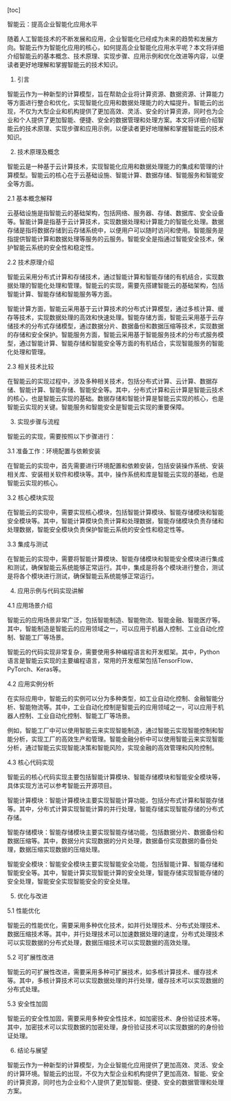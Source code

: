 
[toc]                    
                
                
智能云：提高企业智能化应用水平

随着人工智能技术的不断发展和应用，企业智能化已经成为未来的趋势和发展方向。智能云作为智能化应用的核心，如何提高企业智能化应用水平呢？本文将详细介绍智能云的基本概念、技术原理、实现步骤、应用示例和优化改进等内容，以便读者更好地理解和掌握智能云的技术知识。

1. 引言

智能云作为一种新型的计算模型，旨在帮助企业将计算资源、数据资源、计算能力等方面进行整合和优化，实现智能化应用和数据处理能力的大幅提升。智能云的出现，不仅为大型企业和机构提供了更加高效、灵活、安全的计算资源，同时也为企业和个人提供了更加智能、便捷、安全的数据管理和处理方案。本文将详细介绍智能云的技术原理、实现步骤和应用示例，以便读者更好地理解和掌握智能云的技术知识。

2. 技术原理及概念

智能云是一种基于云计算技术，实现智能化应用和数据处理能力的集成和管理的计算模型。智能云的核心在于云基础设施、智能计算、数据存储、智能服务和智能安全等方面。

2.1 基本概念解释

云基础设施是指智能云的基础架构，包括网络、服务器、存储、数据库、安全设备等。智能计算是指基于云计算技术，实现数据处理和计算能力的智能化处理。数据存储是指将数据存储到云存储系统中，以便用户可以随时访问和使用。智能服务是指提供智能计算和数据处理等服务的云服务。智能安全是指通过智能安全技术，保护智能云系统的安全性和稳定性。

2.2 技术原理介绍

智能云采用分布式计算和存储技术，通过智能计算和智能存储的有机结合，实现数据处理的智能化处理和管理。智能云的实现，需要先搭建智能云的基础架构，包括智能计算、智能存储和智能服务等方面。

智能计算方面，智能云采用基于云计算技术的分布式计算模型，通过多核计算、缓存等技术，实现数据处理的高效和快速处理。智能存储方面，智能云采用基于云存储技术的分布式存储模型，通过数据分片、数据备份和数据压缩等技术，实现数据的存储和安全保护。智能服务方面，智能云采用基于智能服务技术的分布式服务模型，通过智能计算、智能存储和智能安全等方面的有机结合，实现智能服务的智能化处理和管理。

2.3 相关技术比较

在智能云的实现过程中，涉及多种相关技术，包括分布式计算、云计算、数据存储、智能计算、智能存储、智能安全等。其中，分布式计算和云计算是智能云技术的核心，也是智能云实现的基础。数据存储和智能计算是智能云实现的核心，也是智能云实现的关键。智能服务和智能安全是智能云实现的重要保障。

3. 实现步骤与流程

智能云的实现，需要按照以下步骤进行：

3.1 准备工作：环境配置与依赖安装

在智能云的实现中，首先需要进行环境配置和依赖安装，包括安装操作系统、安装相关库、安装相关软件和模块等。其中，操作系统和库是智能云实现的基础，也是智能云实现的核心。

3.2 核心模块实现

在智能云的实现中，需要实现核心模块，包括智能计算模块、智能存储模块和智能安全模块等。其中，智能计算模块负责计算和处理数据，智能存储模块负责存储和处理数据，智能安全模块负责保护智能云系统的安全性和稳定性等。

3.3 集成与测试

在智能云的实现中，需要将智能计算模块、智能存储模块和智能安全模块进行集成和测试，确保智能云系统能够正常运行。其中，集成是将各个模块进行整合，测试是将各个模块进行测试，确保智能云系统能够正常运行。

4. 应用示例与代码实现讲解

4.1 应用场景介绍

智能云的应用场景非常广泛，包括智能制造、智能物流、智能金融、智能医疗等。其中，智能制造是智能云的应用领域之一，可以应用于机器人控制、工业自动化控制、智能工厂等场景。

智能云的代码实现非常复杂，需要使用多种编程语言和开发框架。其中，Python语言是智能云实现的主要编程语言，常用的开发框架包括TensorFlow、PyTorch、Keras等。

4.2 应用实例分析

在实际应用中，智能云的实例可以分为多种类型，如工业自动化控制、金融智能分析、智能物流等。其中，工业自动化控制是智能云的应用领域之一，可以应用于机器人控制、工业自动化控制、智能工厂等场景。

例如，智能工厂中可以使用智能云来实现智能制造，通过智能云实现智能控制和智能分析，实现工厂的高效生产和管理。智能金融分析中可以使用智能云来实现智能分析，通过智能云实现智能决策和智能风险，实现金融的高效管理和风险控制。

4.3 核心代码实现

智能云的核心代码实现主要包括智能计算模块、智能存储模块和智能安全模块等，具体实现方法可以参考智能云开源项目。

智能计算模块：智能计算模块主要实现智能计算功能，包括分布式计算和智能存储等。其中，分布式计算实现智能计算的并行处理，智能存储实现智能存储的分布式存储。

智能存储模块：智能存储模块主要实现智能存储功能，包括数据分片、数据备份和数据压缩等。其中，数据分片实现数据的分片处理，数据备份实现数据的备份处理，数据压缩实现数据的压缩处理。

智能安全模块：智能安全模块主要实现智能安全功能，包括智能计算、智能存储和智能安全等。其中，智能计算实现智能计算的安全处理，智能存储实现智能存储的安全处理，智能安全实现智能安全的安全处理。

5. 优化与改进

5.1 性能优化

智能云的性能优化，需要采用多种优化技术，如并行处理技术、分布式处理技术、数据压缩技术等。其中，并行处理技术可以加速数据处理的速度，分布式处理技术可以实现数据的分布式处理，数据压缩技术可以实现数据的高效处理。

5.2 可扩展性改进

智能云的可扩展性改进，需要采用多种可扩展技术，如多核计算技术、缓存技术等。其中，多核计算技术可以实现数据处理的并行处理，缓存技术可以实现数据的分布式处理。

5.3 安全性加固

智能云的安全性加固，需要采用多种安全性技术，如加密技术、身份验证技术等。其中，加密技术可以实现数据的加密处理，身份验证技术可以实现数据的的身份验证处理。

6. 结论与展望

智能云作为一种新型的计算模型，为企业智能化应用提供了更加高效、灵活、安全的计算环境。智能云的出现，不仅为大型企业和机构提供了更加高效、智能、安全的计算资源，同时也为企业和个人提供了更加智能、便捷、安全的数据管理和处理方案。

